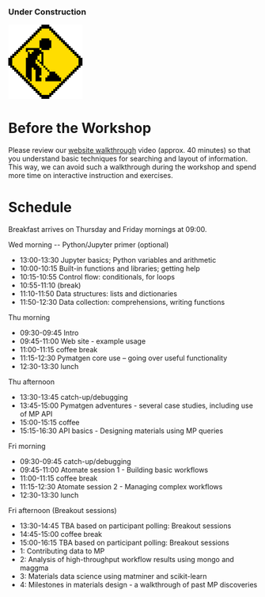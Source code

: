 ### Under Construction
<img src="static/img/under-construction.gif" width="150px" />

# Before the Workshop

Please review our [website walkthrough](https://www.youtube.com/watch?v=Mg9AgpwoArQ) video (approx. 40 minutes) so that you understand basic techniques for searching and layout of information. This way, we can avoid such a walkthrough during the workshop and spend more time on interactive instruction and exercises.

# Schedule

Breakfast arrives on Thursday and Friday mornings at 09:00.

Wed morning -- Python/Jupyter primer (optional)
* 13:00-13:30 Jupyter basics; Python variables and arithmetic
* 10:00-10:15 Built-in functions and libraries; getting help
* 10:15-10:55 Control flow: conditionals, for loops
* 10:55-11:10 (break)
* 11:10-11:50 Data structures: lists and dictionaries
* 11:50-12:30 Data collection: comprehensions, writing functions

Thu morning
* 09:30-09:45 Intro
* 09:45-11:00 Web site - example usage
* 11:00-11:15 coffee break
* 11:15-12:30 Pymatgen core use – going over useful functionality
* 12:30-13:30 lunch

Thu afternoon
* 13:30-13:45 catch-up/debugging
* 13:45-15:00 Pymatgen adventures - several case studies, including use of MP API
* 15:00-15:15 coffee
* 15:15-16:30 API basics - Designing materials using MP queries

Fri morning
* 09:30-09:45 catch-up/debugging
* 09:45-11:00 Atomate session 1 - Building basic workflows
* 11:00-11:15 coffee break
* 11:15-12:30 Atomate session 2 - Managing complex workflows
* 12:30-13:30 lunch

Fri afternoon (Breakout sessions)
* 13:30-14:45 TBA based on participant polling: Breakout sessions
* 14:45-15:00 coffee break
* 15:00-16:15 TBA based on participant polling: Breakout sessions
* 1: Contributing data to MP
* 2: Analysis of high-throughput workflow results using mongo and maggma
* 3: Materials data science using matminer and scikit-learn
* 4: Milestones in materials design - a walkthrough of past MP discoveries
